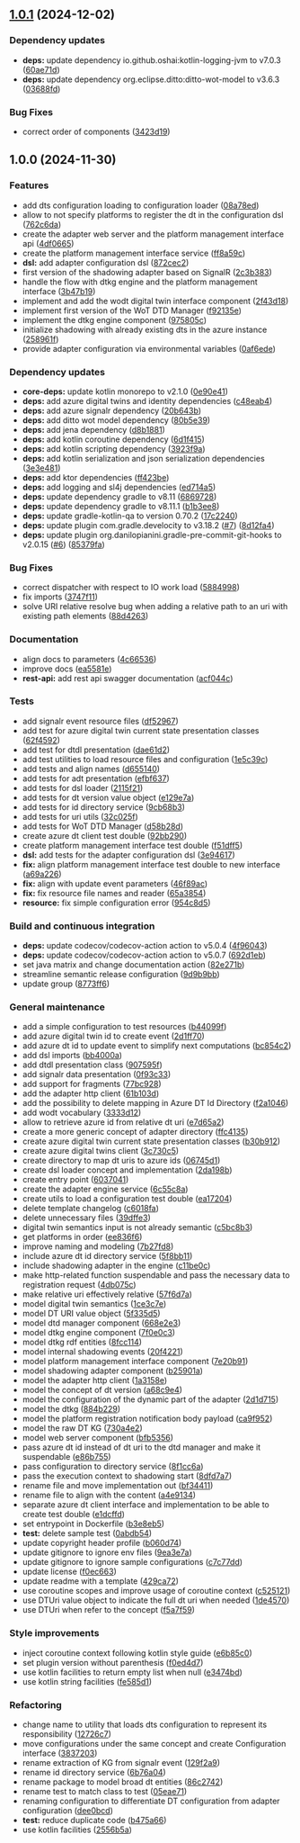 ## [1.0.1](https://github.com/Web-of-Digital-Twins/azuredt-wodt-adapter/compare/1.0.0...1.0.1) (2024-12-02)

### Dependency updates

* **deps:** update dependency io.github.oshai:kotlin-logging-jvm to v7.0.3 ([60ae71d](https://github.com/Web-of-Digital-Twins/azuredt-wodt-adapter/commit/60ae71d4cda272cd9c8975b3eb7866e17daef846))
* **deps:** update dependency org.eclipse.ditto:ditto-wot-model to v3.6.3 ([03688fd](https://github.com/Web-of-Digital-Twins/azuredt-wodt-adapter/commit/03688fd5678489c7dc57fd24d1aa6be8d9f0860b))

### Bug Fixes

* correct order of components ([3423d19](https://github.com/Web-of-Digital-Twins/azuredt-wodt-adapter/commit/3423d199f064e4f7cb422a26187f1e1c90009298))

## 1.0.0 (2024-11-30)

### Features

* add dts configuration loading to configuration loader ([08a78ed](https://github.com/Web-of-Digital-Twins/azuredt-wodt-adapter/commit/08a78eda8fb55afec9e13750cc55dc94692c398c))
* allow to not specify platforms to register the dt in the configuration dsl ([762c6da](https://github.com/Web-of-Digital-Twins/azuredt-wodt-adapter/commit/762c6da301f7d212b41712c64063d7c3bf1a4906))
* create the adapter web server and the platform management interface api ([4df0665](https://github.com/Web-of-Digital-Twins/azuredt-wodt-adapter/commit/4df0665c23e7607d0e633401f913f8b55d97fd0c))
* create the platform management interface service ([ff8a59c](https://github.com/Web-of-Digital-Twins/azuredt-wodt-adapter/commit/ff8a59cb0fb9de976134db6b3faac6f4508894aa))
* **dsl:** add adapter configuration dsl ([872cec2](https://github.com/Web-of-Digital-Twins/azuredt-wodt-adapter/commit/872cec26bbe281eed056d21ddf9b801b5f047cc7))
* first version of the shadowing adapter based on SignalR ([2c3b383](https://github.com/Web-of-Digital-Twins/azuredt-wodt-adapter/commit/2c3b383ed85a7d789e8996a2509a5c677e76328b))
* handle the flow with dtkg engine and the platform management interface ([3b47b19](https://github.com/Web-of-Digital-Twins/azuredt-wodt-adapter/commit/3b47b1997b78a95b8e019e0ceda2a0cb4938f422))
* implement and add the wodt digital twin interface component ([2f43d18](https://github.com/Web-of-Digital-Twins/azuredt-wodt-adapter/commit/2f43d18257ac87be91dd2af6361e7a02eabf23ad))
* implement first version of the WoT DTD Manager ([f92135e](https://github.com/Web-of-Digital-Twins/azuredt-wodt-adapter/commit/f92135eccf4d3615011473fafd5be2c74c87f973))
* implement the dtkg engine component ([975805c](https://github.com/Web-of-Digital-Twins/azuredt-wodt-adapter/commit/975805c9077caba97da6f1e495d1a1f279a95cc1))
* initialize shadowing with already existing dts in the azure instance ([258961f](https://github.com/Web-of-Digital-Twins/azuredt-wodt-adapter/commit/258961faaa34dcd52054caccdbf2f663023a1d7a))
* provide adapter configuration via environmental variables ([0af6ede](https://github.com/Web-of-Digital-Twins/azuredt-wodt-adapter/commit/0af6ede72eaf66f361b4ddaf7da83aacd73900d5))

### Dependency updates

* **core-deps:** update kotlin monorepo to v2.1.0 ([0e90e41](https://github.com/Web-of-Digital-Twins/azuredt-wodt-adapter/commit/0e90e41dd39145c22c063ba4796b73a4d3d2c55f))
* **deps:** add azure digital twins and identity dependencies ([c48eab4](https://github.com/Web-of-Digital-Twins/azuredt-wodt-adapter/commit/c48eab475f6daad99ab6151facec8a162ee74d18))
* **deps:** add azure signalr dependency ([20b643b](https://github.com/Web-of-Digital-Twins/azuredt-wodt-adapter/commit/20b643bbe8fd68e5fdc1aa65f6f83826dcc58b49))
* **deps:** add ditto wot model dependency ([80b5e39](https://github.com/Web-of-Digital-Twins/azuredt-wodt-adapter/commit/80b5e39a624388f99e9c48da98cb6632ce8cba63))
* **deps:** add jena dependency ([d8b1881](https://github.com/Web-of-Digital-Twins/azuredt-wodt-adapter/commit/d8b18810f019e01f1a22b3039634253982a7520e))
* **deps:** add kotlin coroutine dependency ([6d1f415](https://github.com/Web-of-Digital-Twins/azuredt-wodt-adapter/commit/6d1f4154ab88264cc43c90080d446740e8cf813a))
* **deps:** add kotlin scripting dependency ([3923f9a](https://github.com/Web-of-Digital-Twins/azuredt-wodt-adapter/commit/3923f9a156c3236ee33a2b5367b2b2a021bf7714))
* **deps:** add kotlin serialization and json serialization dependencies ([3e3e481](https://github.com/Web-of-Digital-Twins/azuredt-wodt-adapter/commit/3e3e481cdf6aa777bcad6c38ebe07178b55462d4))
* **deps:** add ktor dependencies ([ff423be](https://github.com/Web-of-Digital-Twins/azuredt-wodt-adapter/commit/ff423bece42f3a544c0a96cc12ef963e9f234f8d))
* **deps:** add logging and sl4j dependencies ([ed714a5](https://github.com/Web-of-Digital-Twins/azuredt-wodt-adapter/commit/ed714a5e7ac85659b2b2e41daf0459d61f0b2667))
* **deps:** update dependency gradle to v8.11 ([6869728](https://github.com/Web-of-Digital-Twins/azuredt-wodt-adapter/commit/686972862eb308234797a677d7951001681c6c01))
* **deps:** update dependency gradle to v8.11.1 ([b1b3ee8](https://github.com/Web-of-Digital-Twins/azuredt-wodt-adapter/commit/b1b3ee85b17f88d29977aeea3c0d6ba2a82db5b6))
* **deps:** update gradle-kotlin-qa to version 0.70.2 ([17c2240](https://github.com/Web-of-Digital-Twins/azuredt-wodt-adapter/commit/17c22408aac7694839fad1d32357617536116e8d))
* **deps:** update plugin com.gradle.develocity to v3.18.2 ([#7](https://github.com/Web-of-Digital-Twins/azuredt-wodt-adapter/issues/7)) ([8d12fa4](https://github.com/Web-of-Digital-Twins/azuredt-wodt-adapter/commit/8d12fa45b269c4018fe06c002de49e5e43428f82))
* **deps:** update plugin org.danilopianini.gradle-pre-commit-git-hooks to v2.0.15 ([#6](https://github.com/Web-of-Digital-Twins/azuredt-wodt-adapter/issues/6)) ([85379fa](https://github.com/Web-of-Digital-Twins/azuredt-wodt-adapter/commit/85379fa5b396fd7d9f6ad75653d53f9271648bcf))

### Bug Fixes

* correct dispatcher with respect to IO work load ([5884998](https://github.com/Web-of-Digital-Twins/azuredt-wodt-adapter/commit/5884998c5f460510613d6c452b5ba295945bd907))
* fix imports ([3747f11](https://github.com/Web-of-Digital-Twins/azuredt-wodt-adapter/commit/3747f111abc1e04708a345f4ac529a11cd61f958))
* solve URI relative resolve bug when adding a relative path to an uri with existing path elements ([88d4263](https://github.com/Web-of-Digital-Twins/azuredt-wodt-adapter/commit/88d4263f35c99d37314153f5048547e5c4350ac7))

### Documentation

* align docs to parameters ([4c66536](https://github.com/Web-of-Digital-Twins/azuredt-wodt-adapter/commit/4c66536db7ca75522aac3465d038c257424949fd))
* improve docs ([ea5581e](https://github.com/Web-of-Digital-Twins/azuredt-wodt-adapter/commit/ea5581e779f081c20210b5a4170ff7c9cde11723))
* **rest-api:** add rest api swagger documentation ([acf044c](https://github.com/Web-of-Digital-Twins/azuredt-wodt-adapter/commit/acf044ce6c4ceeefbf73c2679d2fa843528c1f41))

### Tests

* add signalr event resource files ([df52967](https://github.com/Web-of-Digital-Twins/azuredt-wodt-adapter/commit/df52967c4cdf82c75cc0379507e333a5f0787cf4))
* add test for azure digital twin current state presentation classes ([62f4592](https://github.com/Web-of-Digital-Twins/azuredt-wodt-adapter/commit/62f459275fb45dffd896b38680b7db3fdd2d797e))
* add test for dtdl presentation ([dae61d2](https://github.com/Web-of-Digital-Twins/azuredt-wodt-adapter/commit/dae61d2685d4b5595987ee7a84d741c151f91772))
* add test utilities to load resource files and configuration ([1e5c39c](https://github.com/Web-of-Digital-Twins/azuredt-wodt-adapter/commit/1e5c39c00d10d0a4cc56fc83f76d3bc39a6d692a))
* add tests and align names ([d655140](https://github.com/Web-of-Digital-Twins/azuredt-wodt-adapter/commit/d6551407ffba591ecd3f060c4bfaee4f744ecee6))
* add tests for adt presentation ([efbf637](https://github.com/Web-of-Digital-Twins/azuredt-wodt-adapter/commit/efbf6373c7278d629808f595ba1d95253d75f47d))
* add tests for dsl loader ([2115f21](https://github.com/Web-of-Digital-Twins/azuredt-wodt-adapter/commit/2115f21cab1f7ba0854e5ee07b72537bcaabaa85))
* add tests for dt version value object ([e129e7a](https://github.com/Web-of-Digital-Twins/azuredt-wodt-adapter/commit/e129e7a85646583a8f284b4d1529a55a94ccf1b9))
* add tests for id directory service ([9cb68b3](https://github.com/Web-of-Digital-Twins/azuredt-wodt-adapter/commit/9cb68b3cc889b8eacea8b9dc91a626ee0737c384))
* add tests for uri utils ([32c025f](https://github.com/Web-of-Digital-Twins/azuredt-wodt-adapter/commit/32c025fdd27a4ad0b925918a30104dad4f07b45c))
* add tests for WoT DTD Manager ([d58b28d](https://github.com/Web-of-Digital-Twins/azuredt-wodt-adapter/commit/d58b28d346c1cf46723b0f88c809df31333065bf))
* create azure dt client test double ([92bb290](https://github.com/Web-of-Digital-Twins/azuredt-wodt-adapter/commit/92bb290ff32aab54958c7063c8fc5902940d43b7))
* create platform management interface test double ([f51dff5](https://github.com/Web-of-Digital-Twins/azuredt-wodt-adapter/commit/f51dff52aafdb871478e0f3aff9e2750336ababc))
* **dsl:** add tests for the adapter configuration dsl ([3e94617](https://github.com/Web-of-Digital-Twins/azuredt-wodt-adapter/commit/3e9461744bf449500a1bace11f6ff30faca6f70c))
* **fix:** align platform management interface test double to new interface ([a69a226](https://github.com/Web-of-Digital-Twins/azuredt-wodt-adapter/commit/a69a226810ba4b9aab08bfd77081b0a01d752c4f))
* **fix:** align with update event parameters ([46f89ac](https://github.com/Web-of-Digital-Twins/azuredt-wodt-adapter/commit/46f89ac8e1648eaf38a19fc3c45c0b4ce4b911de))
* **fix:** fix resource file names and reader ([65a3854](https://github.com/Web-of-Digital-Twins/azuredt-wodt-adapter/commit/65a385488ef243c4680f01224c04b71e38646947))
* **resource:** fix simple configuration error ([954c8d5](https://github.com/Web-of-Digital-Twins/azuredt-wodt-adapter/commit/954c8d5ddbb9dcc3d3282ab23c5ae97ee6ea0f01))

### Build and continuous integration

* **deps:** update codecov/codecov-action action to v5.0.4 ([4f96043](https://github.com/Web-of-Digital-Twins/azuredt-wodt-adapter/commit/4f960435fcd52a30ee155ba5a77dd039f59067a8))
* **deps:** update codecov/codecov-action action to v5.0.7 ([692d1eb](https://github.com/Web-of-Digital-Twins/azuredt-wodt-adapter/commit/692d1ebed4fa32a7ccf926a1bc0c86f364cdc552))
* set java matrix and change documentation action ([82e271b](https://github.com/Web-of-Digital-Twins/azuredt-wodt-adapter/commit/82e271bbdc5b75868b7fae885f294d7fd3159bb5))
* streamline semantic release configuration ([9d9b9bb](https://github.com/Web-of-Digital-Twins/azuredt-wodt-adapter/commit/9d9b9bb2e312c102faf0545c515c79f0f59249d0))
* update group ([8773ff6](https://github.com/Web-of-Digital-Twins/azuredt-wodt-adapter/commit/8773ff6a0e8cfcb6cb4fa5d7c7bde5da45e524ac))

### General maintenance

* add a simple configuration to test resources ([b44099f](https://github.com/Web-of-Digital-Twins/azuredt-wodt-adapter/commit/b44099f7b4f32d25de81d59b996fb8906de49e6d))
* add azure digital twin id to create event ([2d1ff70](https://github.com/Web-of-Digital-Twins/azuredt-wodt-adapter/commit/2d1ff7019c3bebe3c07be084528bba25bc6abc58))
* add azure dt id to update event to simplify next computations ([bc854c2](https://github.com/Web-of-Digital-Twins/azuredt-wodt-adapter/commit/bc854c2f7f1d192b9dfcdd2110909adcea1ea1a9))
* add dsl imports ([bb4000a](https://github.com/Web-of-Digital-Twins/azuredt-wodt-adapter/commit/bb4000a5dd9b98c053753e2bae4bbc601044e55c))
* add dtdl presentation class ([907595f](https://github.com/Web-of-Digital-Twins/azuredt-wodt-adapter/commit/907595f4aa7c910f9c2cd9431d403dd4ebde0ed5))
* add signalr data presentation ([0f93c33](https://github.com/Web-of-Digital-Twins/azuredt-wodt-adapter/commit/0f93c338643fc8e87fa4d50a168b27946e36d92e))
* add support for fragments ([77bc928](https://github.com/Web-of-Digital-Twins/azuredt-wodt-adapter/commit/77bc928fca6f6911b01d06653e1c3915edda3d51))
* add the adapter http client ([61b103d](https://github.com/Web-of-Digital-Twins/azuredt-wodt-adapter/commit/61b103d5d1d2096af3e83c0f3dd90ca8f3b461ef))
* add the possibility to delete mapping in Azure DT Id Directory ([f2a1046](https://github.com/Web-of-Digital-Twins/azuredt-wodt-adapter/commit/f2a1046cdfedee494750c3b6176c58395fe40972))
* add wodt vocabulary ([3333d12](https://github.com/Web-of-Digital-Twins/azuredt-wodt-adapter/commit/3333d12245679a5c91358ad83fee2229ea40e4f6))
* allow to retrieve azure id from relative dt uri ([e7d65a2](https://github.com/Web-of-Digital-Twins/azuredt-wodt-adapter/commit/e7d65a2dd8dae96e47f96940dbec294240b16e6e))
* create a more generic concept of adapter directory ([ffc4135](https://github.com/Web-of-Digital-Twins/azuredt-wodt-adapter/commit/ffc4135fe59d7eedf92d400c89fa5aee375aa245))
* create azure digital twin current state presentation classes ([b30b912](https://github.com/Web-of-Digital-Twins/azuredt-wodt-adapter/commit/b30b9128c684c1f16e12381d50e1887bac73c82d))
* create azure digital twins client ([3c730c5](https://github.com/Web-of-Digital-Twins/azuredt-wodt-adapter/commit/3c730c574b02506bb8990ef5d6752d5f88381251))
* create directory to map dt uris to azure ids ([06745d1](https://github.com/Web-of-Digital-Twins/azuredt-wodt-adapter/commit/06745d11ac592e5cfd22722ce7e817cf8b5ac8fb))
* create dsl loader concept and implementation ([2da198b](https://github.com/Web-of-Digital-Twins/azuredt-wodt-adapter/commit/2da198b34b3e1c0184ac4538135852f55f439832))
* create entry point ([6037041](https://github.com/Web-of-Digital-Twins/azuredt-wodt-adapter/commit/603704178afae8b1c33cd1bf7507522735912fa7))
* create the adapter engine service ([6c55c8a](https://github.com/Web-of-Digital-Twins/azuredt-wodt-adapter/commit/6c55c8a93f47ddedae73b8432be6ee5aa6d1818e))
* create utils to load a configuration test double ([ea17204](https://github.com/Web-of-Digital-Twins/azuredt-wodt-adapter/commit/ea17204ec65eeb0b29739bd57ce29350dcfd3eac))
* delete template changelog ([c6018fa](https://github.com/Web-of-Digital-Twins/azuredt-wodt-adapter/commit/c6018faf8b1680a51be7a3d4d362f2f6a0d0e112))
* delete unnecessary files ([39dffe3](https://github.com/Web-of-Digital-Twins/azuredt-wodt-adapter/commit/39dffe315f99c1961852b9248832c6096d6b199c))
* digital twin semantics input is not already semantic ([c5bc8b3](https://github.com/Web-of-Digital-Twins/azuredt-wodt-adapter/commit/c5bc8b3b81df4d37515f2bd0f1f31168fdd5181d))
* get platforms in order ([ee836f6](https://github.com/Web-of-Digital-Twins/azuredt-wodt-adapter/commit/ee836f6a201580e6f8d089c68fcf134205cd7be3))
* improve naming and modeling ([7b27fd8](https://github.com/Web-of-Digital-Twins/azuredt-wodt-adapter/commit/7b27fd8d1b1ba6351f66ef2942c06e1b0018a482))
* include azure dt id directory service ([5f8bb11](https://github.com/Web-of-Digital-Twins/azuredt-wodt-adapter/commit/5f8bb112bce5696e003fb258dfa7dca8d0882a60))
* include shadowing adapter in the engine ([c11be0c](https://github.com/Web-of-Digital-Twins/azuredt-wodt-adapter/commit/c11be0c7d4162c655c57009cfe1e527d26912ec4))
* make http-related function suspendable and pass the necessary data to registration request ([4db075c](https://github.com/Web-of-Digital-Twins/azuredt-wodt-adapter/commit/4db075c10b3d039224b827a98f689b6cefa78fac))
* make relative uri effectively relative ([57f6d7a](https://github.com/Web-of-Digital-Twins/azuredt-wodt-adapter/commit/57f6d7af85e0ecacec08c057787546145a431576))
* model digital twin semantics ([1ce3c7e](https://github.com/Web-of-Digital-Twins/azuredt-wodt-adapter/commit/1ce3c7e4a7b396f7476ffd6216bc026cdab70288))
* model DT URI value object ([5f335d5](https://github.com/Web-of-Digital-Twins/azuredt-wodt-adapter/commit/5f335d5af57f3ef5e2a12f67f8904152d7127ea9))
* model dtd manager component ([668e2e3](https://github.com/Web-of-Digital-Twins/azuredt-wodt-adapter/commit/668e2e33fff1f603c1ad6733ffc4e342deb4fdcf))
* model dtkg engine component ([7f0e0c3](https://github.com/Web-of-Digital-Twins/azuredt-wodt-adapter/commit/7f0e0c33f9222eeeda2db737c774c911451e7196))
* model dtkg rdf entities ([8fcc114](https://github.com/Web-of-Digital-Twins/azuredt-wodt-adapter/commit/8fcc114cddfc77fd364312ea52884e9dddff1b12))
* model internal shadowing events ([20f4221](https://github.com/Web-of-Digital-Twins/azuredt-wodt-adapter/commit/20f42219b04f4ce8646ff6fecf34e2f0329477b8))
* model platform management interface component ([7e20b91](https://github.com/Web-of-Digital-Twins/azuredt-wodt-adapter/commit/7e20b9102ca1ad231530841d75c228b6c3079311))
* model shadowing adapter component ([b25901a](https://github.com/Web-of-Digital-Twins/azuredt-wodt-adapter/commit/b25901a9055b17ebbb70be3382edab2060337ee2))
* model the adapter http client ([1a3158e](https://github.com/Web-of-Digital-Twins/azuredt-wodt-adapter/commit/1a3158e5f6bf96ef281cccc2c0a7e5da7c1866e0))
* model the concept of dt version ([a68c9e4](https://github.com/Web-of-Digital-Twins/azuredt-wodt-adapter/commit/a68c9e4efd14da631df58fcbd0af078054636101))
* model the configuration of the dynamic part of the adapter ([2d1d715](https://github.com/Web-of-Digital-Twins/azuredt-wodt-adapter/commit/2d1d7159c0defd2f4052e9c0f525f2cd1c8cf022))
* model the dtkg ([884b229](https://github.com/Web-of-Digital-Twins/azuredt-wodt-adapter/commit/884b2290c5268a83c178969ab910218e51fb1070))
* model the platform registration notification body payload ([ca9f952](https://github.com/Web-of-Digital-Twins/azuredt-wodt-adapter/commit/ca9f952fe2a269b7a0798105ee92a3ebe8919506))
* model the raw DT KG ([730a4e2](https://github.com/Web-of-Digital-Twins/azuredt-wodt-adapter/commit/730a4e2b3c4230281b467ffb2f24e78d1de1732a))
* model web server component ([bfb5356](https://github.com/Web-of-Digital-Twins/azuredt-wodt-adapter/commit/bfb5356a7a7b91ec6b25dd4478afeb3b42bcc179))
* pass azure dt id instead of dt uri to the dtd manager and make it suspendable ([e86b755](https://github.com/Web-of-Digital-Twins/azuredt-wodt-adapter/commit/e86b7558083a0f7db49e6705c1d6e279f7293d6b))
* pass configuration to directory service ([8f1cc6a](https://github.com/Web-of-Digital-Twins/azuredt-wodt-adapter/commit/8f1cc6a3a4c1e774a80e6e01e3bef9a8bf33ec70))
* pass the execution context to shadowing start ([8dfd7a7](https://github.com/Web-of-Digital-Twins/azuredt-wodt-adapter/commit/8dfd7a7574d2da6b31c84070475bd10a6f180785))
* rename file and move implementation out ([bf34411](https://github.com/Web-of-Digital-Twins/azuredt-wodt-adapter/commit/bf34411e464d8de8669ae8ac304f50735f4a47cf))
* rename file to align with the content ([a4e9134](https://github.com/Web-of-Digital-Twins/azuredt-wodt-adapter/commit/a4e9134fc99662c7bda5fd67d77d45d159f287ee))
* separate azure dt client interface and implementation to be able to create test double ([e1dcffd](https://github.com/Web-of-Digital-Twins/azuredt-wodt-adapter/commit/e1dcffdaa52859e313dbc28c1e90fa10444cc5ac))
* set entrypoint in Dockerfile ([b3e8eb5](https://github.com/Web-of-Digital-Twins/azuredt-wodt-adapter/commit/b3e8eb5523ee327c045e7594f04d94c0d96041de))
* **test:** delete sample test ([0abdb54](https://github.com/Web-of-Digital-Twins/azuredt-wodt-adapter/commit/0abdb541b31c5d925ca05943a6feb0a6113f48fe))
* update copyright header profile ([b060d74](https://github.com/Web-of-Digital-Twins/azuredt-wodt-adapter/commit/b060d748ece321a3e2e910badd755cd240fd2aa8))
* update gitignore to ignore env files ([9ea3e7a](https://github.com/Web-of-Digital-Twins/azuredt-wodt-adapter/commit/9ea3e7a9365f18032c5cc99c796c21030afefdb2))
* update gitignore to ignore sample configurations ([c7c77dd](https://github.com/Web-of-Digital-Twins/azuredt-wodt-adapter/commit/c7c77ddaa2cd32cb1e0fcefc39d857aeee9caf47))
* update license ([f0ec663](https://github.com/Web-of-Digital-Twins/azuredt-wodt-adapter/commit/f0ec663a871e2f6300fc775b09ef872599651d57))
* update readme with a template ([429ca72](https://github.com/Web-of-Digital-Twins/azuredt-wodt-adapter/commit/429ca72b2080ad92c1b2cb5b5cdb23c61036f5dc))
* use coroutine scopes and improve usage of coroutine context ([c525121](https://github.com/Web-of-Digital-Twins/azuredt-wodt-adapter/commit/c525121253fac665f7616e79f7a396c2771335f5))
* use DTUri value object to indicate the full dt uri when needed ([1de4570](https://github.com/Web-of-Digital-Twins/azuredt-wodt-adapter/commit/1de4570db3f2de5ad6c7066588c81e6301276e33))
* use DTUri when refer to the concept ([f5a7f59](https://github.com/Web-of-Digital-Twins/azuredt-wodt-adapter/commit/f5a7f5932b2a55e9427cecdeec35774c90f71fa0))

### Style improvements

* inject coroutine context following kotlin style guide ([e6b85c0](https://github.com/Web-of-Digital-Twins/azuredt-wodt-adapter/commit/e6b85c0ce17dcf25e097d610490a3243cbfdc883))
* set plugin version without parenthesis ([f0ed4d7](https://github.com/Web-of-Digital-Twins/azuredt-wodt-adapter/commit/f0ed4d7d04f01a687b77793137cc2929008224a0))
* use kotlin facilities to return empty list when null ([e3474bd](https://github.com/Web-of-Digital-Twins/azuredt-wodt-adapter/commit/e3474bd9a9e31eb972dfc9dd3bc95c491a276a7b))
* use kotlin string facilities ([fe585d1](https://github.com/Web-of-Digital-Twins/azuredt-wodt-adapter/commit/fe585d127b4e78b43fd340fe8ebdc74ffa9852d5))

### Refactoring

* change name to utility that loads dts configuration to represent its responsibility ([12726c7](https://github.com/Web-of-Digital-Twins/azuredt-wodt-adapter/commit/12726c76dcd22ff653a1cd1b1d44622eed36b612))
* move configurations under the same concept and create Configuration interface ([3837203](https://github.com/Web-of-Digital-Twins/azuredt-wodt-adapter/commit/38372033f7c0c117ec0c5309854cb1d55f15943b))
* rename extraction of KG from signalr event ([129f2a9](https://github.com/Web-of-Digital-Twins/azuredt-wodt-adapter/commit/129f2a9ee4e3bc144e49b13551dfb7a88cde1200))
* rename id directory service ([6b76a04](https://github.com/Web-of-Digital-Twins/azuredt-wodt-adapter/commit/6b76a04c6c00a33fce5d67b3e8d23a3c8b846cc9))
* rename package to model broad dt entities ([86c2742](https://github.com/Web-of-Digital-Twins/azuredt-wodt-adapter/commit/86c274255068961a603588c0cf7a7b5b01553d2b))
* rename test to match class to test ([05eae71](https://github.com/Web-of-Digital-Twins/azuredt-wodt-adapter/commit/05eae7116536c0bc81213110ec531d42293ef1c7))
* renaming configuration to differentiate DT configuration from adapter configuration ([dee0bcd](https://github.com/Web-of-Digital-Twins/azuredt-wodt-adapter/commit/dee0bcdce605690e64044c5e15ee3edbafe6ac97))
* **test:** reduce duplicate code ([b475a66](https://github.com/Web-of-Digital-Twins/azuredt-wodt-adapter/commit/b475a6609169a143a3239965b8f52c14bd767d1e))
* use kotlin facilities ([2556b5a](https://github.com/Web-of-Digital-Twins/azuredt-wodt-adapter/commit/2556b5a2b6c95f88bb6f67d41bcf7f3d5a845e35))
